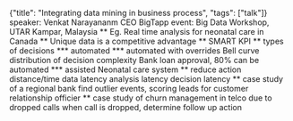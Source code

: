 {"title": "Integrating data mining in business process", "tags": ["talk"]}
speaker: Venkat Narayananm CEO BigTapp
event: Big Data Workshop, UTAR Kampar, Malaysia
** Eg. Real time analysis for neonatal care in Canada
** Unique data is a competitive advantage
** SMART KPI
** types of decisions
*** automated
*** automated with overrides
Bell curve distribution of decision complexity
Bank loan approval, 80% can be automated
*** assisted
Neonatal care system
** reduce action distance/time
data latency
analysis latency
decision latency
** case study of a regional bank
find outlier events, scoring leads for customer relationship officier
** case study of churn management in telco due to dropped calls
when call is dropped, determine follow up action
